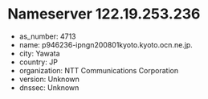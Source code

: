 # Nameserver 122.19.253.236

* as_number: 4713
* name: p946236-ipngn200801kyoto.kyoto.ocn.ne.jp.
* city: Yawata
* country: JP
* organization: NTT Communications Corporation
* version: Unknown
* dnssec: Unknown
